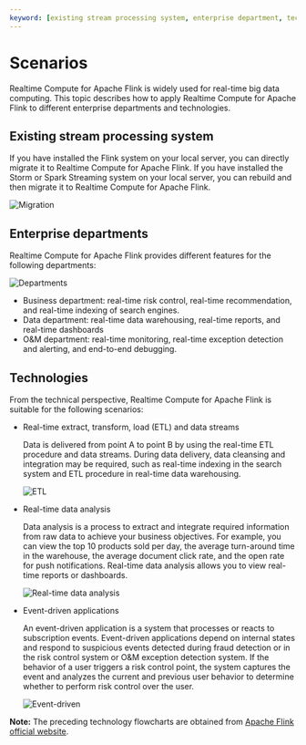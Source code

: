 ```yaml
---
keyword: [existing stream processing system, enterprise department, technology]
---
```


# Scenarios

Realtime Compute for Apache Flink is widely used for real-time big data computing. This topic describes how to apply Realtime Compute for Apache Flink to different enterprise departments and technologies.

## Existing stream processing system

If you have installed the Flink system on your local server, you can directly migrate it to Realtime Compute for Apache Flink. If you have installed the Storm or Spark Streaming system on your local server, you can rebuild and then migrate it to Realtime Compute for Apache Flink.

![Migration](https://static-aliyun-doc.oss-cn-hangzhou.aliyuncs.com/assets/img/en-US/3666930061/p44714.png)

## Enterprise departments

Realtime Compute for Apache Flink provides different features for the following departments:

![Departments](https://static-aliyun-doc.oss-cn-hangzhou.aliyuncs.com/assets/img/en-US/3666930061/p44715.png)

-   Business department: real-time risk control, real-time recommendation, and real-time indexing of search engines.
-   Data department: real-time data warehousing, real-time reports, and real-time dashboards
-   O&M department: real-time monitoring, real-time exception detection and alerting, and end-to-end debugging.

## Technologies

From the technical perspective, Realtime Compute for Apache Flink is suitable for the following scenarios:

-   Real-time extract, transform, load \(ETL\) and data streams

    Data is delivered from point A to point B by using the real-time ETL procedure and data streams. During data delivery, data cleansing and integration may be required, such as real-time indexing in the search system and ETL procedure in real-time data warehousing.

    ![ETL](https://static-aliyun-doc.oss-cn-hangzhou.aliyuncs.com/assets/img/en-US/3676930061/p44716.png)

-   Real-time data analysis

    Data analysis is a process to extract and integrate required information from raw data to achieve your business objectives. For example, you can view the top 10 products sold per day, the average turn-around time in the warehouse, the average document click rate, and the open rate for push notifications. Real-time data analysis allows you to view real-time reports or dashboards.

    ![Real-time data analysis](https://static-aliyun-doc.oss-cn-hangzhou.aliyuncs.com/assets/img/en-US/3676930061/p44717.png)

-   Event-driven applications

    An event-driven application is a system that processes or reacts to subscription events. Event-driven applications depend on internal states and respond to suspicious events detected during fraud detection or in the risk control system or O&M exception detection system. If the behavior of a user triggers a risk control point, the system captures the event and analyzes the current and previous user behavior to determine whether to perform risk control over the user.

    ![Event-driven](https://static-aliyun-doc.oss-cn-hangzhou.aliyuncs.com/assets/img/en-US/3676930061/p44718.png)


**Note:** The preceding technology flowcharts are obtained from [Apache Flink official website](https://flink.apache.org/usecases.html).

